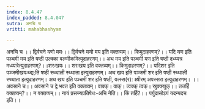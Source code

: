 ```yaml
---
index: 8.4.47
index_padded: 8.4.047
sutra: अनचि च
vritti: mahabhashyam

---
```

 अनचि च ।। द्विर्वचने यणो मयः।। द्विर्वचने यणो मय इति वक्तव्यम्।। किमुदाहरणम्?।। यदि यण इति पञ्चमी मय इति षष्ठी उल्क्का वल्म्मीकमित्युदाहरणम्।। अथ मय इति पञ्चमी यण इति षष्ठी दध्य्यत्र मध्व्यत्रेत्युदाहरणम्?।।शरःखयः।। शरःखय इति वक्तव्यम्।। किमुदाहरणम्?।। यदिशर इति पञ्जमीखयःथ्द्य;ति षष्ठी स्थ्थाली स्थ्थाता इत्युदाहरणम्। अथ खय इति पञ्जमी शर इति षष्ठी स्थ्थाली स्थ्थाता इत्युदाहरणम्। अथ खय इति पञ्चमी शर इति षष्ठी, वत्स्स(र): क्ष्षीरम् अपस्सरा इत्युदाहरणम्। ।। अवसाने च।। अवसाने च द्वे भवत इति वक्तव्यम्। वाक्क्। वाक्। त्वक्क् त्वक्। स्रुक्क्स्रुक्।। तत्तर्हि वक्तव्यम्?।। न वक्तव्यम्।। नायं प्रसज्यप्रतिषेधः-अचि नेति।। किं तर्हि?।। पर्युदासोऽयं यदन्यदच इति।। 